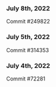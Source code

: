 ### July 8th, 2022

Commit #249822

### July 5th, 2022

Commit #314353


### July 4th, 2022

Commit #72281
